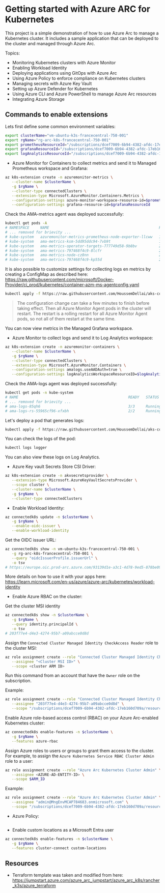 # Getting started with Azure ARC for Kubernetes

This project is a simple demonstration of how to use Azure Arc to manage a Kubernetes cluster. It includes a sample application that can be deployed to the cluster and managed through Azure Arc.

Topics:
* Monitoring Kubernetes clusters with Azure Monitor
* Enabling Workload Identity
* Deploying applications using GitOps with Azure Arc
* Using Azure Policy to enforce compliance on Kubernetes clusters
* Managing secrets with Azure Key Vault
* Setting up Azure Defender for Kubernetes
* Using Azure CLI and Azure PowerShell to manage Azure Arc resources
* Integrating Azure Storage

## Commands to enable extensions

Lets first define some common environment variables:

```sh
export clusterName="vm-ubuntu-k3s-francecentral-750-001"
export rgName="rg-arc-k8s-francecentral-750-001"
export prometheusResourceId="/subscriptions/dcef7009-6b94-4382-afdc-17eb160d709a/resourceGroups/rg-arc-k8s-francecentral-750/providers/Microsoft.Monitor/accounts/monitor-workspace-prometheus-750"
export grafanaResourceId="/subscriptions/dcef7009-6b94-4382-afdc-17eb160d709a/resourceGroups/rg-arc-k8s-francecentral-750/providers/Microsoft.Dashboard/grafana/grafana-750"
export logAnalyticsResourceId="/subscriptions/dcef7009-6b94-4382-afdc-17eb160d709a/resourceGroups/rg-arc-k8s-francecentral-750/providers/Microsoft.OperationalInsights/workspaces/log-analytics-750"
```

* Azure Monitor for Containers to collect metrics and send it to Managed Prometheus workspace and Grafana: 

```sh
az k8s-extension create -n azuremonitor-metrics \
   --cluster-name $clusterName \
   -g $rgName \
   --cluster-type connectedClusters \
   --extension-type Microsoft.AzureMonitor.Containers.Metrics \
   --configuration-settings azure-monitor-workspace-resource-id=$prometheusResourceId \
   --configuration-settings grafana-resource-id=$grafanaResourceId
```

Check the AMA-metrics agent was deployed successfully:

```sh
kubectl get pods -A
# NAMESPACE     NAME                                                  READY   STATUS    RESTARTS      AGE
# ... removed for brievity ...
# kube-system   azuremonitor-metrics-prometheus-node-exporter-llcww   1/1     Running   0             25m
# kube-system   ama-metrics-ksm-5dd95ddc94-7vb9t                      1/1     Running   0             25m
# kube-system   ama-metrics-operator-targets-777749d58-9b8bv          2/2     Running   1 (25m ago)   25m
# kube-system   ama-metrics-797468f4c9-8lcfr                          2/2     Running   1 (22m ago)   25m
# kube-system   ama-metrics-node-cz8nn                                2/2     Running   1 (22m ago)   25m
# kube-system   ama-metrics-797468f4c9-kp55d                          2/2     Running   1 (22m ago)   25m
```

It is also possible to customize settings for collecting logs en metrics by creating a ConfigMap as described here: https://raw.githubusercontent.com/microsoft/Docker-Provider/ci_prod/kubernetes/container-azm-ms-agentconfig.yaml

```sh
kubectl apply -f https://raw.githubusercontent.com/HoussemDellai/aks-course/refs/heads/main/750_azure_arc_kubernetes/k8s/container-azm-ms-agentconfig.yaml
```

>The configuration change can take a few minutes to finish before taking effect. Then all Azure Monitor Agent pods in the cluster will restart. The restart is a rolling restart for all Azure Monitor Agent pods, so not all of them restart at the same time.

You can now view metrics in the Managed Grafana workspace.

* Azure Monitor to collect logs and send it to Log Analytics workspace:

```sh
az k8s-extension create -n azuremonitor-containers \
   --cluster-name $clusterName \
   -g $rgName \
   --cluster-type connectedClusters \
   --extension-type Microsoft.AzureMonitor.Containers \
   --configuration-settings amalogs.useAADAuth=true \
   --configuration-settings logAnalyticsWorkspaceResourceID=$logAnalyticsResourceId
```

Check the AMA-logs agent was deployed successfully:

```sh
kubectl get pods -n kube-system
# NAME                                                  READY   STATUS    RESTARTS      AGE
# ... removed for brievity ...
# ama-logs-85qh6                                        3/3     Running   0             77s
# ama-logs-rs-55965cf96-xfxbh                           2/2     Running   0             77s
```

Let's deploy a pod that generates logs:

```sh
kubectl apply -f https://raw.githubusercontent.com/HoussemDellai/aks-course/refs/heads/main/750_azure_arc_kubernetes/k8s/logger-pod.yaml
```

You can check the logs of the pod:

```sh
kubectl logs logger
```

You can also view these logs on Log Analytics.

* Azure Key vault Secrets Store CSI Driver: 

```sh
az k8s-extension create -n akvsecretsprovider \
   --extension-type Microsoft.AzureKeyVaultSecretsProvider \
   --scope cluster \
   --cluster-name $clusterName \
   -g $rgName \
   --cluster-type connectedClusters
```

* Enable Workload Identity:

```sh
az connectedk8s update -n $clusterName \
   -g $rgName \
   --enable-oidc-issuer \
   --enable-workload-identity
```

Get the OIDC issuer URL:

```sh
az connectedk8s show -n vm-ubuntu-k3s-francecentral-750-001 \
   -g rg-arc-k8s-francecentral-750-001 \
   --query "oidcIssuerProfile.issuerUrl" \
   -o tsv
# https://europe.oic.prod-arc.azure.com/93139d1e-a3c1-4d78-9ed5-878be090eba4/49da22e6-9baa-4608-aea4-c5ce45ffab3c/
```

More details on how to use it with your apps here: https://learn.microsoft.com/en-us/azure/azure-arc/kubernetes/workload-identity

* Enable Azure RBAC on the cluster: 

Get the cluster MSI identity

```sh
az connectedk8s show -n $clusterName \
   -g $rgName \
   --query identity.principalId \
   -o tsv
# 203f77e4-d4e3-4274-95b7-a09abcce0d8d
```

Assign the `Connected Cluster Managed Identity CheckAccess Reader` role to the cluster MSI:

```sh
az role assignment create --role "Connected Cluster Managed Identity CheckAccess Reader" \
   --assignee "<Cluster MSI ID>" \
   --scope <cluster ARM ID>
```

Run this command from an account that have the `Owner` role on the subscription.

Example:

```sh
az role assignment create --role "Connected Cluster Managed Identity CheckAccess Reader" \
   --assignee "203f77e4-d4e3-4274-95b7-a09abcce0d8d" \
   --scope "/subscriptions/dcef7009-6b94-4382-afdc-17eb160d709a/resourceGroups/rg-arc-k8s-francecentral-750-001/providers/Microsoft.Kubernetes/connectedClusters/vm-ubuntu-k3s-francecentral-750-001"
```

Enable Azure role-based access control (RBAC) on your Azure Arc-enabled Kubernetes cluster:

```sh
az connectedk8s enable-features -n $clusterName \
   -g $rgName \
   --features azure-rbac
```

Assign Azure roles to users or groups to grant them access to the cluster. For example, to assign the `Azure Kubernetes Service RBAC Cluster Admin` role to a user:

```sh
az role assignment create --role "Azure Arc Kubernetes Cluster Admin" \
   --assignee <AZURE-AD-ENTITY-ID> \
   --scope $ARM_ID
```

Example:

```sh
az role assignment create --role "Azure Arc Kubernetes Cluster Admin" \
   --assignee "admin@MngEnvMCAP784683.onmicrosoft.com" \
   --scope "/subscriptions/dcef7009-6b94-4382-afdc-17eb160d709a/resourceGroups/rg-arc-k8s-francecentral-750-001/providers/Microsoft.Kubernetes/connectedClusters/vm-ubuntu-k3s-francecentral-750-001"
```

* Azure Policy: 

```sh

```

* Enable custom locations as a Microsoft Entra user

```sh
az connectedk8s enable-features -n $clusterName \
   -g $rgName \
   --features cluster-connect custom-locations
```



## Resources

* Terraform template was taken and modified from here: https://jumpstart.azure.com/azure_arc_jumpstart/azure_arc_k8s/rancher_k3s/azure_terraform